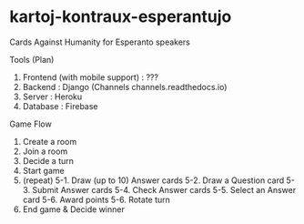 # kartoj-kontraux-esperantujo
Cards Against Humanity for Esperanto speakers

Tools (Plan)
1. Frontend (with mobile support) : ???
2. Backend : Django (Channels channels.readthedocs.io)
3. Server : Heroku
4. Database : Firebase

Game Flow
1. Create a room
2. Join a room
3. Decide a turn
4. Start game
5. (repeat)
5-1. Draw (up to 10) Answer cards
5-2. Draw a Question card
5-3. Submit Answer cards
5-4. Check Answer cards
5-5. Select an Answer card
5-6. Award points
5-6. Rotate turn
6. End game & Decide winner
